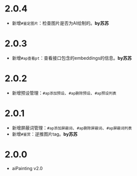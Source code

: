 <!--
 * @Author: 渔火Arcadia  https://github.com/yhArcadia
 * @Date: 2022-12-24 02:48:57
 * @LastEditors: 渔火Arcadia
 * @LastEditTime: 2023-01-04 17:44:43
 * @FilePath: \Yunzai-Bot\plugins\ap-plugin\CHANGELOG.md
 * @Description: changeLog
 * 
 * Copyright (c) 2022 by 渔火Arcadia 1761869682@qq.com, All Rights Reserved. 
-->

# 2.0.4

* 新增`#鉴定图片`：检查图片是否为AI绘制的。**by苏苏**
# 2.0.3

* 新增`#ap查看pt`：查看接口包含的embeddings的信息。**by苏苏**
# 2.0.2

* 新增预设管理：`#ap添加预设`、`#ap删除预设`、`#ap预设列表`
# 2.0.1

* 新增屏蔽词管理：`#ap添加屏蔽词`、`#ap删除屏蔽词`、`#ap屏蔽词列表`
* 新增`#鉴赏`：逆推图片tag。**by苏苏**

# 2.0.0

* aiPainting v2.0